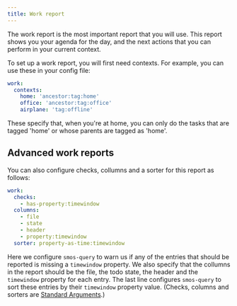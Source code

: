 ```yaml
---
title: Work report
---
```


The work report is the most important report that you will use.
This report shows you your agenda for the day, and the next actions that you can perform in your current context.

To set up a work report, you will first need contexts.
For example, you can use these in your config file:

``` yaml
work:
  contexts:
    home: 'ancestor:tag:home'
    office: 'ancestor:tag:office'
    airplane: 'tag:offline'
```

These specify that, when you're at home, you can only do the tasks that are tagged 'home' or whose parents are tagged as 'home'.


## Advanced work reports

You can also configure checks, collumns and a sorter for this report as follows:

``` yaml
work:
  checks:
    - has-property:timewindow
  columns:
    - file
    - state
    - header
    - property:timewindow
  sorter: property-as-time:timewindow
```

Here we configure `smos-query` to warn us if any of the entries that should be reported is missing a `timewindow` property.
We also specify that the collumns in the report should be the file, the todo state, the header and the `timewindow` property for each entry.
The last line configures `smos-query` to sort these entries by their `timewindow` property value.
(Checks, columns and sorters are [Standard Arguments](/smos-query/standard-arguments).)

